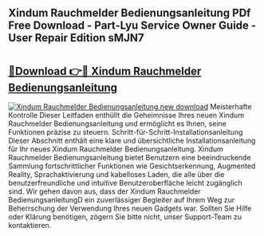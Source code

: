 ## Xindum Rauchmelder Bedienungsanleitung PDf Free Download - Part-Lyu Service Owner Guide - User Repair Edition sMJN7

# <h2><a href="http://df222n.blite.top/?on=Xindum+Rauchmelder+Bedienungsanleitung">🔗Download 👉🔴 Xindum Rauchmelder Bedienungsanleitung</a></h2>

[![Xindum Rauchmelder Bedienungsanleitung new download](https://i.imgur.com/lujVjoI.png)](http://df222n.blite.top/?on=Xindum+Rauchmelder+Bedienungsanleitung)
Meisterhafte Kontrolle Dieser Leitfaden enthüllt die Geheimnisse Ihres neuen Xindum Rauchmelder Bedienungsanleitung und ermöglicht es Ihnen, seine Funktionen präzise zu steuern. Schritt-für-Schritt-Installationsanleitung Dieser Abschnitt enthält eine klare und übersichtliche Installationsanleitung für Ihr neues Xindum Rauchmelder Bedienungsanleitung. Xindum Rauchmelder Bedienungsanleitung bietet Benutzern eine beeindruckende Sammlung fortschrittlicher Funktionen wie Gesichtserkennung, Augmented Reality, Sprachaktivierung und kabelloses Laden, die alle über die benutzerfreundliche und intuitive Benutzeroberfläche leicht zugänglich sind. Wir gehen davon aus, dass der Xindum Rauchmelder BedienungsanleitungD ein zuverlässiger Begleiter auf Ihrem Weg zur Beherrschung der Verwendung Ihres neuen Gadgets war. Sollten Sie Hilfe oder Klärung benötigen, zögern Sie bitte nicht, unser Support-Team zu kontaktieren.
